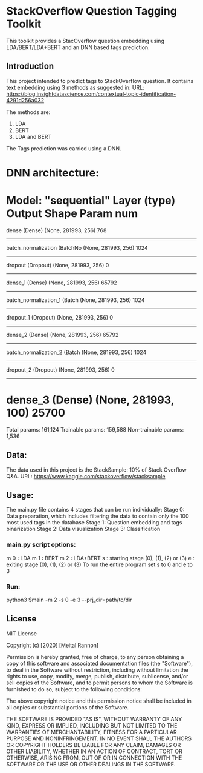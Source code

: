 # StackOverflow Question Tagging Toolkit
This toolkit provides a StacOverflow question embedding using LDA/BERT/LDA+BERT and an DNN based tags prediction.

## Introduction
This project intended to predict tags to StackOverflow question. It contains text embedding using 3 methods as suggested in:
URL: https://blog.insightdatascience.com/contextual-topic-identification-4291d256a032

The methods are:
1) LDA
2) BERT
3) LDA and BERT

The Tags prediction was carried using a DNN. 

# DNN architecture:
Model: "sequential"
Layer (type)                 Output Shape              Param num
=================================================================
dense (Dense)                (None, 281993, 256)       768       
_________________________________________________________________
batch_normalization (BatchNo (None, 281993, 256)       1024      
_________________________________________________________________
dropout (Dropout)            (None, 281993, 256)       0         
_________________________________________________________________
dense_1 (Dense)              (None, 281993, 256)       65792     
_________________________________________________________________
batch_normalization_1 (Batch (None, 281993, 256)       1024      
_________________________________________________________________
dropout_1 (Dropout)          (None, 281993, 256)       0         
_________________________________________________________________
dense_2 (Dense)              (None, 281993, 256)       65792     
_________________________________________________________________
batch_normalization_2 (Batch (None, 281993, 256)       1024      
_________________________________________________________________
dropout_2 (Dropout)          (None, 281993, 256)       0         
_________________________________________________________________
dense_3 (Dense)              (None, 281993, 100)       25700     
=================================================================
Total params: 161,124
Trainable params: 159,588
Non-trainable params: 1,536

## Data:
The data used in this project is the StackSample: 10% of Stack Overflow Q&A.
URL: https://www.kaggle.com/stackoverflow/stacksample

## Usage:
The main.py file contains 4 stages that can be run individually:
Stage 0: Data preparation, which includes filtering the data to contain only the 100 most used tags in the database
Stage 1: Question embedding and tags binarization
Stage 2: Data visualization
Stage 3: Classification


### main.py script options:
m 0 : LDA
m 1 : BERT
m 2 : LDA+BERT
s : starting stage (0), (1), (2) or (3)
e : exiting stage (0), (1), (2) or (3)
To run the entire program set s to 0 and e to 3

### Run:
python3 $main -m 2 -s 0 -e 3 --prj_dir=path/to/dir

## License
MIT License

Copyright (c) [2020] [Meital Rannon]

Permission is hereby granted, free of charge, to any person obtaining a copy
of this software and associated documentation files (the "Software"), to deal
in the Software without restriction, including without limitation the rights
to use, copy, modify, merge, publish, distribute, sublicense, and/or sell
copies of the Software, and to permit persons to whom the Software is
furnished to do so, subject to the following conditions:

The above copyright notice and this permission notice shall be included in all
copies or substantial portions of the Software.

THE SOFTWARE IS PROVIDED "AS IS", WITHOUT WARRANTY OF ANY KIND, EXPRESS OR
IMPLIED, INCLUDING BUT NOT LIMITED TO THE WARRANTIES OF MERCHANTABILITY,
FITNESS FOR A PARTICULAR PURPOSE AND NONINFRINGEMENT. IN NO EVENT SHALL THE
AUTHORS OR COPYRIGHT HOLDERS BE LIABLE FOR ANY CLAIM, DAMAGES OR OTHER
LIABILITY, WHETHER IN AN ACTION OF CONTRACT, TORT OR OTHERWISE, ARISING FROM,
OUT OF OR IN CONNECTION WITH THE SOFTWARE OR THE USE OR OTHER DEALINGS IN THE
SOFTWARE.
